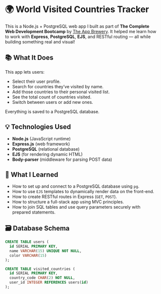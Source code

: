 # 🌍 World Visited Countries Tracker

This is a Node.js + PostgreSQL web app I built as part of **The Complete Web Development Bootcamp** by [The App Brewery](https://www.appbrewery.co/). It helped me learn how to work with **Express**, **PostgreSQL**, **EJS**, and RESTful routing — all while building something real and visual!

## 📚 What It Does

This app lets users:
- Select their user profile.
- Search for countries they’ve visited by name.
- Add those countries to their personal visited list.
- See the total count of countries visited.
- Switch between users or add new ones.

Everything is saved to a PostgreSQL database.

## 💡 Technologies Used

- **Node.js** (JavaScript runtime)
- **Express.js** (web framework)
- **PostgreSQL** (relational database)
- **EJS** (for rendering dynamic HTML)
- **Body-parser** (middleware for parsing POST data)

## 🧠 What I Learned

- How to set up and connect to a PostgreSQL database using `pg`.
- How to use `EJS` templates to dynamically render data on the front-end.
- How to create RESTful routes in Express (`GET`, `POST`).
- How to structure a full-stack app using MVC principles.
- How to join SQL tables and use query parameters securely with prepared statements.

## 🗃️ Database Schema

```sql
CREATE TABLE users (
  id SERIAL PRIMARY KEY,
  name VARCHAR(15) UNIQUE NOT NULL,
  color VARCHAR(15)
);

CREATE TABLE visited_countries (
  id SERIAL PRIMARY KEY,
  country_code CHAR(2) NOT NULL,
  user_id INTEGER REFERENCES users(id)
);
